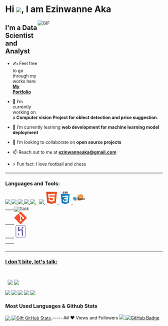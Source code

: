 <h1 align="left">Hi <img src="https://raw.githubusercontent.com/MartinHeinz/MartinHeinz/master/wave.gif" width="30px">, I am Ezinwanne Aka</h1>

<img align="right" alt="GIF" src="https://media.wired.com/photos/5941ebf7e9030c15ddbcd8c2/master/w_120,c_limit/1CFAeP1I6qiU-ZMb-O4xyOA.gif" width="400" height="300" />

## I'm a Data Scientist and Analyst
- ✍ Feel free to go through my works here **[My Portfolio](https://github.com/Chinemelu4?tab=repositories)**
 
- 🔭 I’m currently working on a **Computer vision Project for oblect detection and price suggestion**.
 
- 🌱 I’m currently learning **web development for machine learning model deployment**
 
- 👯 I’m looking to collaborate on **open source projects**
 
- 📫 Reach  out to me at  **ezinwanneaka@gmail.com**
 
- ⚡ Fun fact: I love football and chess

-----
### Languages and Tools:

<p align="left"> 
    <a href="https://www.tableau.com/" target="_blank"> <img src="https://img.icons8.com/color/48/000000/tableau-software.png"/> </a>
    <a href="https://app.powerbi.com" target="_blank"> <img src="https://img.icons8.com/color/48/000000/power-bi.png"/> </a>
    <a href="https://www.python.org" target="_blank"> <img src="https://img.icons8.com/color/48/000000/python.png"/> </a> 
    <a href="https://www.python.org" target="_blank"> <img src="https://img.icons8.com/color/48/000000/ms-excel.png"/> </a>  
    <a style="padding-right:8px;" href="https://www.mysql.com/" target="_blank"> <img src="https://img.icons8.com/fluent/50/000000/mysql-logo.png"/> </a> 
    <a style="padding-right:8px;" href="https://www.tensorflow.org/"><img src="https://img.icons8.com/color/96/000000/tensorflow.png"/>   
    <code><img height="40" src="https://raw.githubusercontent.com/devicons/devicon/master/icons/html5/html5-original.svg" title="html5"></code>
    <code><img height="40" src="https://raw.githubusercontent.com/devicons/devicon/master/icons/css3/css3-original-wordmark.svg" title="css3"></code>
    <code><img height="40" src="https://raw.githubusercontent.com/github/explore/80688e429a7d4ef2fca1e82350fe8e3517d3494d/topics/scikit-learn/scikit-learn.png" title="sklearn">
    <code><img height="40" src="https://www.vectorlogo.zone/logos/pocoo_flask/pocoo_flask-icon.svg" title="flask"></code>
    <code><img height="40" src="https://raw.githubusercontent.com/devicons/devicon/master/icons/git/git-original.svg" title="git"></code>
    <code><img height="40" src="https://raw.githubusercontent.com/devicons/devicon/master/icons/heroku/heroku-original.svg" title="heroku"></code>
    </code>

  <h3></h3> 
</p>

-----
### I don't bite, let's talk:
<a href = "https://www.linkedin.com/in/ezinwanne-chinemelu-aka-97b187120/"><img src="https://img.icons8.com/fluent/48/000000/linkedin.png"/></a>
<a href = "https://twitter.com/aka_chineme"><img src="https://img.icons8.com/fluent/48/000000/twitter.png"/></a>
<br />



[![](https://raw.githubusercontent.com/Chinemelu4/Chinemelu4/main/profile-summary-card-output/monokai/0-profile-details.svg)](https://github.com/vn7n24fzkq/github-profile-summary-cards)
[![](https://raw.githubusercontent.com/Chinemelu4/Chinemelu4/main/profile-summary-card-output/monokai/1-repos-per-language.svg)](https://github.com/vn7n24fzkq/github-profile-summary-cards) [![](https://raw.githubusercontent.com/Chinemelu4/Chinemelu4/main/profile-summary-card-output/monokai/2-most-commit-language.svg)](https://github.com/vn7n24fzkq/github-profile-summary-cards)
[![](https://raw.githubusercontent.com/Chinemelu4/Chinemelu4/main/profile-summary-card-output/monokai/3-stats.svg)](https://github.com/vn7n24fzkq/github-profile-summary-cards) [![](https://raw.githubusercontent.com/Chinemelu4/Chinemelu4/main/profile-summary-card-output/monokai/4-productive-time.svg)](https://github.com/vn7n24fzkq/github-profile-summary-cards)
 
 ###  Most Used Languages & Github Stats

<a href="https://github.com/Chinemelu4/Chinemelu4">
  <img align="center" src="https://github-readme-stats.vercel.app/api/top-langs/?username=Chinemelu4&hide=java,html&title_color=ffffff&text_color=c9cacc&icon_color=2bbc8a&bg_color=1d1f21" />
</a>
    
<a href="https://github.com/Chinemelu4/Chinemelu4">
  <img align="center" src="https://github-readme-stats.vercel.app/api?username=Chinemelu4&show_icons=true&line_height=27&count_private=true&title_color=ffffff&text_color=c9cacc&icon_color=2bbc8a&bg_color=1d1f21" alt="Gift GitHub Stats" />
</a>
-----
## ❤ Views and Followers
<a href="https://github.com/Meghna-DAS/github-profile-views-counter">
    <img src="https://komarev.com/ghpvc/?username=Chinemelu4">
</a>
<a href="https://github.com/Chinemelu4?tab=followers"><img src="https://img.shields.io/github/followers/Chinemelu4?label=Followers&style=social" alt="GitHub Badge"></a>
